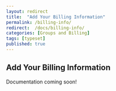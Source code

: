 ```yaml
---
layout: redirect
title:  "Add Your Billing Information"
permalink: /billing-info/
redirect:  /docs/billing-info/
categories: [Groups and Billing]
tags: [typeset]
published: true
---
```


<section data-type="chapter" class="hsecchapter" data-hederis-type="hsecchapter" id="billing-info" data-pi-attrs="id: billing-info; data-tags: typeset;" role="doc-chapter" data-tags="typeset" data-author-name=" " data-book-title=" " title="Add Your Billing Information"><h1 data-hederis-type="hblkchaptitle" class="hblkchaptitle" id="pv5rFaJcO">Add Your Billing Information</h1><p class="hblkp" data-hederis-type="hblkp" id="p5lCU9CZG">Documentation coming soon!</p></section>